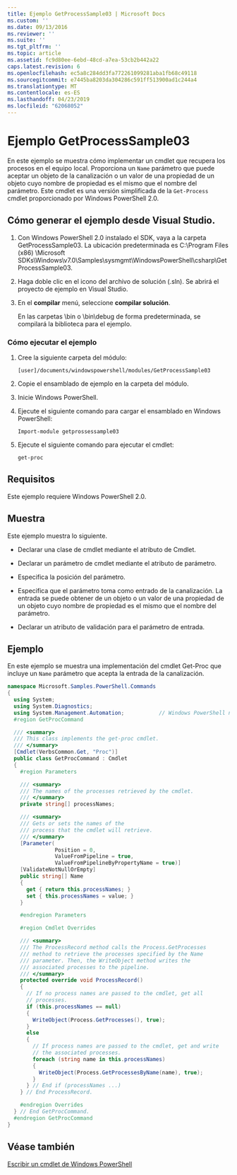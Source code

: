 ```yaml
---
title: Ejemplo GetProcessSample03 | Microsoft Docs
ms.custom: ''
ms.date: 09/13/2016
ms.reviewer: ''
ms.suite: ''
ms.tgt_pltfrm: ''
ms.topic: article
ms.assetid: fc9d80ee-6ebd-48cd-a7ea-53cb2b442a22
caps.latest.revision: 6
ms.openlocfilehash: ec5a8c284dd3fa772261099281aba1fb68c49118
ms.sourcegitcommit: e7445ba8203da304286c591ff513900ad1c244a4
ms.translationtype: MT
ms.contentlocale: es-ES
ms.lasthandoff: 04/23/2019
ms.locfileid: "62068052"
---
```

# <a name="getprocesssample03-sample"></a>Ejemplo GetProcessSample03

En este ejemplo se muestra cómo implementar un cmdlet que recupera los procesos en el equipo local. Proporciona un `Name` parámetro que puede aceptar un objeto de la canalización o un valor de una propiedad de un objeto cuyo nombre de propiedad es el mismo que el nombre del parámetro. Este cmdlet es una versión simplificada de la `Get-Process` cmdlet proporcionado por Windows PowerShell 2.0.

## <a name="how-to-build-the-sample-using-visual-studio"></a>Cómo generar el ejemplo desde Visual Studio.

1. Con Windows PowerShell 2.0 instalado el SDK, vaya a la carpeta GetProcessSample03. La ubicación predeterminada es C:\Program Files (x86) \Microsoft SDKs\Windows\v7.0\Samples\sysmgmt\WindowsPowerShell\csharp\GetProcessSample03.

2. Haga doble clic en el icono del archivo de solución (.sln). Se abrirá el proyecto de ejemplo en Visual Studio.

3. En el **compilar** menú, seleccione **compilar solución**.

    En las carpetas \bin o \bin\debug de forma predeterminada, se compilará la biblioteca para el ejemplo.

### <a name="how-to-run-the-sample"></a>Cómo ejecutar el ejemplo

1. Cree la siguiente carpeta del módulo:

    `[user]/documents/windowspowershell/modules/GetProcessSample03`

2. Copie el ensamblado de ejemplo en la carpeta del módulo.

3. Inicie Windows PowerShell.

4. Ejecute el siguiente comando para cargar el ensamblado en Windows PowerShell:

    `Import-module getprossessample03`

5. Ejecute el siguiente comando para ejecutar el cmdlet:

    `get-proc`

## <a name="requirements"></a>Requisitos

Este ejemplo requiere Windows PowerShell 2.0.

## <a name="demonstrates"></a>Muestra

Este ejemplo muestra lo siguiente.

- Declarar una clase de cmdlet mediante el atributo de Cmdlet.

- Declarar un parámetro de cmdlet mediante el atributo de parámetro.

- Especifica la posición del parámetro.

- Especifica que el parámetro toma como entrado de la canalización. La entrada se puede obtener de un objeto o un valor de una propiedad de un objeto cuyo nombre de propiedad es el mismo que el nombre del parámetro.

- Declarar un atributo de validación para el parámetro de entrada.

## <a name="example"></a>Ejemplo

En este ejemplo se muestra una implementación del cmdlet Get-Proc que incluye un `Name` parámetro que acepta la entrada de la canalización.

```csharp
namespace Microsoft.Samples.PowerShell.Commands
{
  using System;
  using System.Diagnostics;
  using System.Management.Automation;           // Windows PowerShell namespace
  #region GetProcCommand

  /// <summary>
  /// This class implements the get-proc cmdlet.
  /// </summary>
  [Cmdlet(VerbsCommon.Get, "Proc")]
  public class GetProcCommand : Cmdlet
  {
    #region Parameters

    /// <summary>
    /// The names of the processes retrieved by the cmdlet.
    /// </summary>
    private string[] processNames;

    /// <summary>
    /// Gets or sets the names of the
    /// process that the cmdlet will retrieve.
    /// </summary>
    [Parameter(
               Position = 0,
               ValueFromPipeline = true,
               ValueFromPipelineByPropertyName = true)]
    [ValidateNotNullOrEmpty]
    public string[] Name
    {
      get { return this.processNames; }
      set { this.processNames = value; }
    }

    #endregion Parameters

    #region Cmdlet Overrides

    /// <summary>
    /// The ProcessRecord method calls the Process.GetProcesses
    /// method to retrieve the processes specified by the Name
    /// parameter. Then, the WriteObject method writes the
    /// associated processes to the pipeline.
    /// </summary>
    protected override void ProcessRecord()
    {
      // If no process names are passed to the cmdlet, get all
      // processes.
      if (this.processNames == null)
      {
        WriteObject(Process.GetProcesses(), true);
      }
      else
      {
        // If process names are passed to the cmdlet, get and write
        // the associated processes.
        foreach (string name in this.processNames)
        {
          WriteObject(Process.GetProcessesByName(name), true);
        }
      } // End if (processNames ...)
    } // End ProcessRecord.

    #endregion Overrides
  } // End GetProcCommand.
  #endregion GetProcCommand
}
```

## <a name="see-also"></a>Véase también

[Escribir un cmdlet de Windows PowerShell](./writing-a-windows-powershell-cmdlet.md)
